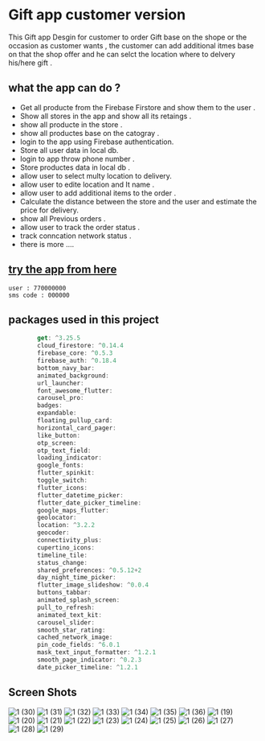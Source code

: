 # Gift app customer version

This Gift app Desgin for customer to order Gift base on the shope or the occasion as customer wants ,
the customer can add additional itmes  base on that the shop offer and he can selct the location where to delvery his/here gift .

## what the app can do ?
- Get all producte from the Firebase Firstore and show them to the user .
- Show all stores in the app and show all its retaings .
- show all producte in the store .
- show all productes base on the catogray .
- login to the app using Firebase authentication.
- Store all user data in local db.
- login to app throw phone number .
- Store productes data in local db .
- allow user to select multy location to delivery.
- allow user to edite location and It name .
- allow user to add additional items to the order .
- Calculate the distance between the store and the user and estimate the price for delivery.
- show all Previous orders .
- allow user to track the order status .
- track conncation network status .
- there is more ....



 ## [ try the app from here](https://mega.nz/file/cHxDwDIS#-ujiVGTZKA3m9qqdIm6t9Ldpx4fRFJ8x12O7jrbITUY)
```
user : 770000000
sms code : 000000

```
## packages used in this project
```dart
        get: ^3.25.5
        cloud_firestore: ^0.14.4
        firebase_core: ^0.5.3
        firebase_auth: ^0.18.4
        bottom_navy_bar:
        animated_background:
        url_launcher:
        font_awesome_flutter:
        carousel_pro:
        badges:
        expandable:
        floating_pullup_card:
        horizontal_card_pager:
        like_button:
        otp_screen:
        otp_text_field:
        loading_indicator:
        google_fonts:
        flutter_spinkit:
        toggle_switch:
        flutter_icons:
        flutter_datetime_picker:
        flutter_date_picker_timeline:
        google_maps_flutter:
        geolocator:
        location: ^3.2.2
        geocoder:
        connectivity_plus:
        cupertino_icons:
        timeline_tile:
        status_change:
        shared_preferences: ^0.5.12+2
        day_night_time_picker:
        flutter_image_slideshow: ^0.0.4
        buttons_tabbar:
        animated_splash_screen:
        pull_to_refresh:
        animated_text_kit:
        carousel_slider:
        smooth_star_rating:
        cached_network_image:
        pin_code_fields: ^6.0.1
        mask_text_input_formatter: ^1.2.1
        smooth_page_indicator: ^0.2.3
        date_picker_timeline: ^1.2.1
```
## Screen Shots
![1 (30)](https://user-images.githubusercontent.com/75394655/179774074-02bf259b-af19-4778-9c46-1365e48cb8d9.jpg)
![1 (31)](https://user-images.githubusercontent.com/75394655/179774080-deddac4b-a336-4d3d-9da0-36796a331663.jpg)
![1 (32)](https://user-images.githubusercontent.com/75394655/179774100-5927263c-d37f-4045-b203-a307945210cf.jpg)
![1 (33)](https://user-images.githubusercontent.com/75394655/179774105-e5ccd9b3-5508-4f41-bd1a-dad8bd48cc66.jpg)
![1 (34)](https://user-images.githubusercontent.com/75394655/179774118-03b12db8-510e-4b9f-9187-727d4f5fe734.jpg)
![1 (35)](https://user-images.githubusercontent.com/75394655/179774120-23d0380c-68ce-43ee-90d3-de1497b4b0c2.jpg)
![1 (36)](https://user-images.githubusercontent.com/75394655/179774128-fbd2679d-f378-4913-bec3-a874388a7fd5.jpg)
![1 (19)](https://user-images.githubusercontent.com/75394655/179774135-b04085f1-6ab2-440c-92bb-78e1a55f8446.jpg)
![1 (20)](https://user-images.githubusercontent.com/75394655/179774143-70a723a8-f8cb-45ee-87c1-7b078d1e5439.jpg)
![1 (21)](https://user-images.githubusercontent.com/75394655/179774152-a4e7347e-f973-42bd-8495-168b88d6dfa0.jpg)
![1 (22)](https://user-images.githubusercontent.com/75394655/179774157-0b111c2d-0d09-428b-a0d6-bd187d6cceea.jpg)
![1 (23)](https://user-images.githubusercontent.com/75394655/179774164-f804a6ad-6162-40a9-bedf-a3da53c8aa7c.jpg)
![1 (24)](https://user-images.githubusercontent.com/75394655/179774172-6f505cbd-b3af-477c-a43a-3aca2b54c6e2.jpg)
![1 (25)](https://user-images.githubusercontent.com/75394655/179774180-b2a38ebc-412d-4044-be6d-e1f072607c2f.jpg)
![1 (26)](https://user-images.githubusercontent.com/75394655/179774191-443e5fcb-2442-48e3-bddb-eebdb069fea4.jpg)
![1 (27)](https://user-images.githubusercontent.com/75394655/179774198-f34770c1-aee4-4960-990f-995dbfa285ec.jpg)
![1 (28)](https://user-images.githubusercontent.com/75394655/179774202-e0083dab-0416-4054-b63c-0065c67da050.jpg)
![1 (29)](https://user-images.githubusercontent.com/75394655/179774203-50059aab-63c0-4efd-a8d0-072ef5382d01.jpg)






